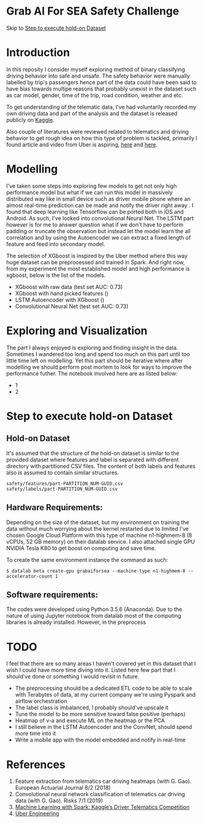 # Grab AI For SEA Safety Challenge

Skip to [Step to execute hold-on Dataset](#step-to-execute-hold-on-dataset)

# Introduction
In this reposity I consider myself exploring method of binary classifying driving behavior into safe and unsafe. The safety behavior were manually labelled by trip's passengers hence part of the data could have been said to have bias towards multipe reasons that probably unexist in the dataset such as car model, gender, time of the trip, road condition, weather and etc.

To get understanding of the telematic data, I've had voluntarily recorded my own driving data and part of the analysis and the dataset is released publicly on [Kaggle](https://www.kaggle.com/mahadir/phone-telematics-exploratory).

Also couple of literatures were reviewed related to telematics and driving behavior to get rough idea on how this type of problem is tackled, primarily I found article and video from Uber is aspiring, [here](https://eng.uber.com/telematics/) and [here](https://www.youtube.com/watch?v=_s8ZPVNKsGk).

# Modelling
I've taken some steps into exploring few models to get not only high performance model but what if we can run this model in massively distributed way like in small device such as driver mobile phone where an almost real-time prediction can be made and notify the driver right away . I found that deep learning like Tensorflow can be ported both in iOS and Android. As such,  I've looked into convolutional Neural Net. The LSTM part however is for me to answer question what if we don't have to perform padding or truncate the observation but instead let the model learn the all correlation and by using the Autoencoder we can extract a fixed length of feature and feed into secondary model.

The selection of XGboost is inspired by the Uber method where this way huge dataset can be preprocessed and trained in Spark.  And right now, from my experiment the most established model and high performance is xgboost, below is the list of the models.

* XGboost with raw data (test set AUC: 0.73)
* XGboost with hand picked features ()
* LSTM Autoencoder with XGboost ()
* Convolutional Neural Net (test set AUC: 0.73)

# Exploring and Visualization
The part I always enjoyed is exploring and finding insight in the data. Sometimes I wandered too long and spend too much on this part until too little time left on modelling. Yet this part should be iterative where after modelling we should perform post mortem to look for ways to improve the performance futher. The notebook involved here are as listed below:

* 1
* 2

# Step to execute hold-on Dataset

## Hold-on Dataset
It's assumed that the structure of the hold-on dataset is similar to the provided dataset where features and label is separated with different directory with partitioned CSV files. The content of both labels and features also is assumed to contain similar structures.
```
safety/features/part-PARTITION_NUM-GUID.csv
safety/labels/part-PARTITION_NUM-GUID.csv
```

## Hardware Requirements:
Depending on the size of the dataset, but my environment on training the data without much worrying about the kernel restarted due to limited I've chosen Google Cloud Platform with this type of machine n1-highmem-8 (8 vCPUs, 52 GB memory) on their datalab service. I also attached single GPU NVIDIA Tesla K80 to get boost on computing and save time.

To create the same environment instance the command as such:
```
$ datalab beta create-gpu grabaiforsea --machine-type n1-highmem-8 --accelerator-count 1
```

## Software requirements:
The codes were developed using Python 3.5.6 (Anaconda). Due to the nature of using Jupyter notebook from datalab most of the computing libraries is already installed. However, in the preprocess 


# TODO
I feel that there are so many areas I haven't covered yet in this dataset that I wish I could have more time diving into it. Listed here few part that I should've done or something I would revisit in future.

* The preprocessing should be a dedicated ETL code to be able to scale with Terabytes of data, at my current company we're using Pyspark and airflow orchestration 
* The label class is imbalanced, I probably should've upscale it
* Tune the model to be more sensitive toward false positive (perhaps)
* Heatmap of v-a and execute ML on the heatmap or the PCA
* I still believe in the LSTM Autoencoder and the ConvNet, should spend more time into it
* Write a mobile app with the model embedded and notify in real-time


# References
1. Feature extraction from telematics car driving heatmaps (with G. Gao). European Actuarial Journal 8/2 (2018)	
2. Convolutional neural network classification of telematics car driving data 
(with G. Gao). Risks 7/1 (2019)
3. [Machine Learning with Spark: Kaggle’s Driver Telematics Competition](https://dzone.com/articles/machine-learning-with-spark-kaggles-driver-telemat)
4. [Uber Engineering](https://eng.uber.com/telematics/)
